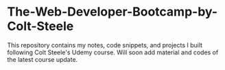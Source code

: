 # The-Web-Developer-Bootcamp-by-Colt-Steele
This repository contains my notes, code snippets, and projects I built following Colt Steele's Udemy course. Will soon add material and codes of the latest course update.
